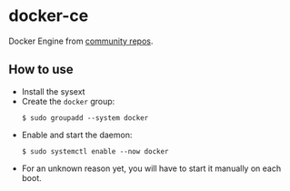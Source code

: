 # docker-ce

Docker Engine from [community repos](https://docs.docker.com/engine/install/fedora/).

## How to use

- Install the sysext
- Create the `docker` group:
  ```
  $ sudo groupadd --system docker
  ```
- Enable and start the daemon:
  ```
  $ sudo systemctl enable --now docker
  ```
- For an unknown reason yet, you will have to start it manually on each boot.
